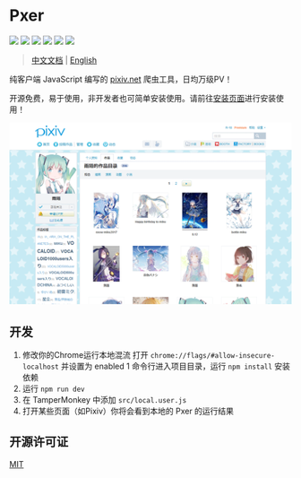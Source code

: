 # Pxer 

<p align="left">
	<img src="https://travis-ci.org/pea3nut/Pxer.svg?branch=master" />
	<img src="https://img.shields.io/badge/PV-10k/day-blue.svg" />
	<img src="https://img.shields.io/badge/JavaScript-Pure-green.svg" />
	<img src="https://img.shields.io/badge/InstallBy-Tampermonkey-green.svg" />
	<img src="https://img.shields.io/badge/jQuery-No-red.svg" />
	<img src="https://img.shields.io/github/license/pea3nut/Pxer" />
</p>

> [中文文档](/README.zh.md) | [English](/README.md)

纯客户端 JavaScript 编写的 [pixiv.net](https://www.pixiv.net) 爬虫工具，日均万级PV！

开源免费，易于使用，非开发者也可简单安装使用。请前往[安装页面](http://pxer.pea3nut.org/install)进行安装使用！

<img src="/public/pxer-ui.gif?raw=true" />


## 开发

1. 修改你的Chrome运行本地混流
   打开 `chrome://flags/#allow-insecure-localhost` 并设置为 enabled
1 命令行进入项目目录，运行 `npm install` 安装依赖
1. 运行 `npm run dev` 
1. 在 TamperMonkey 中添加 `src/local.user.js`
1. 打开某些页面（如Pixiv）你将会看到本地的 Pxer 的运行结果


## 开源许可证

[MIT](http://opensource.org/licenses/MIT)


